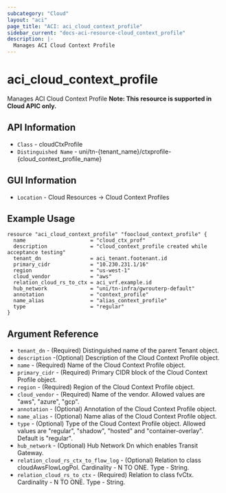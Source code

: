 ```yaml
---
subcategory: "Cloud"
layout: "aci"
page_title: "ACI: aci_cloud_context_profile"
sidebar_current: "docs-aci-resource-cloud_context_profile"
description: |-
  Manages ACI Cloud Context Profile
---
```


# aci_cloud_context_profile #
Manages ACI Cloud Context Profile
<b>Note: This resource is supported in Cloud APIC only. </b>
## API Information ##

* `Class` - cloudCtxProfile
* `Distinguished Name` - uni/tn-{tenant_name}/ctxprofile-{cloud_context_profile_name}

## GUI Information ##

* `Location` - Cloud Resources -> Cloud Context Profiles
## Example Usage ##

```hcl
resource "aci_cloud_context_profile" "foocloud_context_profile" {
  name                     = "cloud_ctx_prof"
  description              = "cloud_context_profile created while acceptance testing"
  tenant_dn                = aci_tenant.footenant.id
  primary_cidr             = "10.230.231.1/16"
  region                   = "us-west-1"
  cloud_vendor             = "aws"
  relation_cloud_rs_to_ctx = aci_vrf.example.id
  hub_network              = "uni/tn-infra/gwrouterp-default"
  annotation               = "context_profile"
  name_alias               = "alias_context_profile"
  type                     = "regular"
}
```


## Argument Reference ##
* `tenant_dn` - (Required) Distinguished name of the parent Tenant object.
* `description` -(Optional) Description of the Cloud Context Profile object.
* `name` - (Required) Name of the Cloud Context Profile object.
* `primary_cidr` - (Required) Primary CIDR block of the Cloud Context Profile object.
* `region` - (Required) Region of the Cloud Context Profile object.
* `cloud_vendor` - (Required) Name of the vendor. Allowed values are "aws", "azure", "gcp".
* `annotation` - (Optional) Annotation of the Cloud Context Profile object.
* `name_alias` - (Optional) Name alias of the Cloud Context Profile object.
* `type` - (Optional) Type of the Cloud Context Profile object. Allowed values are "regular", "shadow", "hosted" and "container-overlay". Default is "regular".
* `hub_network` - (Optional) Hub Network Dn which enables Transit Gateway.
* `relation_cloud_rs_ctx_to_flow_log` - (Optional) Relation to class cloudAwsFlowLogPol. Cardinality - N TO ONE. Type - String.
* `relation_cloud_rs_to_ctx` - (Required) Relation to class fvCtx. Cardinality - N TO ONE. Type - String.